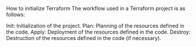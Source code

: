 How to initialize Terraform
The workflow used in a Terraform project is as follows:

Init: Initialization of the project.
Plan: Planning of the resources defined in the code.
Apply: Deployment of the resources defined in the code.
Destroy: Destruction of the resources defined in the code (if necessary).
